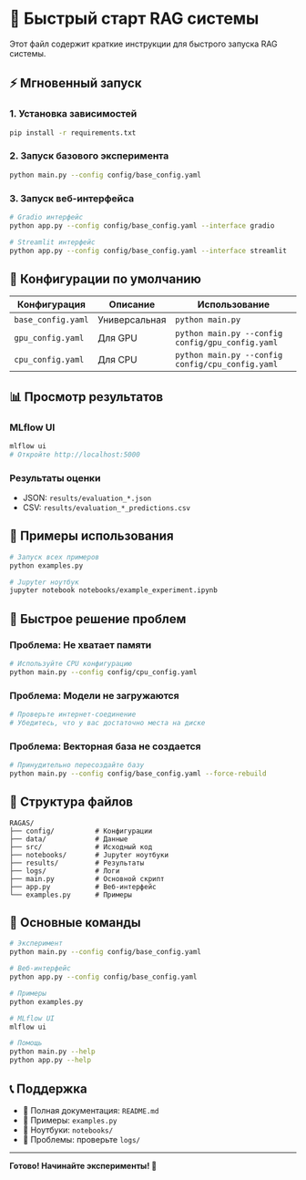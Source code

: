 # 🚀 Быстрый старт RAG системы

Этот файл содержит краткие инструкции для быстрого запуска RAG системы.

## ⚡ Мгновенный запуск

### 1. Установка зависимостей
```bash
pip install -r requirements.txt
```

### 2. Запуск базового эксперимента
```bash
python main.py --config config/base_config.yaml
```

### 3. Запуск веб-интерфейса
```bash
# Gradio интерфейс
python app.py --config config/base_config.yaml --interface gradio

# Streamlit интерфейс  
python app.py --config config/base_config.yaml --interface streamlit
```

## 🔧 Конфигурации по умолчанию

| Конфигурация | Описание | Использование |
|-------------|----------|---------------|
| `base_config.yaml` | Универсальная | `python main.py` |
| `gpu_config.yaml` | Для GPU | `python main.py --config config/gpu_config.yaml` |
| `cpu_config.yaml` | Для CPU | `python main.py --config config/cpu_config.yaml` |

## 📊 Просмотр результатов

### MLflow UI
```bash
mlflow ui
# Откройте http://localhost:5000
```

### Результаты оценки
- JSON: `results/evaluation_*.json`
- CSV: `results/evaluation_*_predictions.csv`

## 🧪 Примеры использования

```bash
# Запуск всех примеров
python examples.py

# Jupyter ноутбук
jupyter notebook notebooks/example_experiment.ipynb
```

## 🐛 Быстрое решение проблем

### Проблема: Не хватает памяти
```bash
# Используйте CPU конфигурацию
python main.py --config config/cpu_config.yaml
```

### Проблема: Модели не загружаются
```bash
# Проверьте интернет-соединение
# Убедитесь, что у вас достаточно места на диске
```

### Проблема: Векторная база не создается
```bash
# Принудительно пересоздайте базу
python main.py --config config/base_config.yaml --force-rebuild
```

## 📁 Структура файлов

```
RAGAS/
├── config/          # Конфигурации
├── data/            # Данные
├── src/             # Исходный код
├── notebooks/       # Jupyter ноутбуки
├── results/         # Результаты
├── logs/            # Логи
├── main.py          # Основной скрипт
├── app.py           # Веб-интерфейс
└── examples.py      # Примеры
```

## 🎯 Основные команды

```bash
# Эксперимент
python main.py --config config/base_config.yaml

# Веб-интерфейс
python app.py --config config/base_config.yaml

# Примеры
python examples.py

# MLflow UI
mlflow ui

# Помощь
python main.py --help
python app.py --help
```

## 📞 Поддержка

- 📖 Полная документация: `README.md`
- 🧪 Примеры: `examples.py`
- 📓 Ноутбуки: `notebooks/`
- 🐛 Проблемы: проверьте `logs/`

---

**Готово! Начинайте эксперименты! 🎉**


